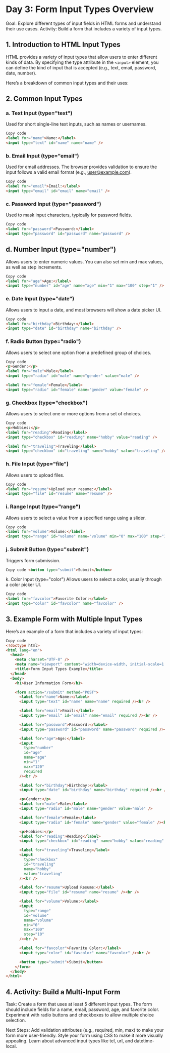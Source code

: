 # Day 3: Form Input Types Overview

Goal: Explore different types of input fields in HTML forms and understand their use cases.
Activity: Build a form that includes a variety of input types.

## 1. Introduction to HTML Input Types

HTML provides a variety of input types that allow users to enter different kinds of data. By specifying the type attribute in the `<input>` element, you can define the kind of input that is accepted (e.g., text, email, password, date, number).

Here’s a breakdown of common input types and their uses:

## 2. Common Input Types

### a. Text Input (type="text")

Used for short single-line text inputs, such as names or usernames.

```html
Copy code
<label for="name">Name:</label>
<input type="text" id="name" name="name" />
```

### b. Email Input (type="email")

Used for email addresses. The browser provides validation to ensure the input follows a valid email format (e.g., user@example.com).

```html
Copy code
<label for="email">Email:</label>
<input type="email" id="email" name="email" />
```

### c. Password Input (type="password")

Used to mask input characters, typically for password fields.

```html
Copy code
<label for="password">Password:</label>
<input type="password" id="password" name="password" />
```

## d. Number Input (type="number")

Allows users to enter numeric values. You can also set min and max values, as well as step increments.

```html
Copy code
<label for="age">Age:</label>
<input type="number" id="age" name="age" min="1" max="100" step="1" />
```

### e. Date Input (type="date")

Allows users to input a date, and most browsers will show a date picker UI.

```html
Copy code
<label for="birthday">Birthday:</label>
<input type="date" id="birthday" name="birthday" />
```

### f. Radio Button (type="radio")

Allows users to select one option from a predefined group of choices.

```html
Copy code
<p>Gender:</p>
<label for="male">Male</label>
<input type="radio" id="male" name="gender" value="male" />

<label for="female">Female</label>
<input type="radio" id="female" name="gender" value="female" />
```

### g. Checkbox (type="checkbox")

Allows users to select one or more options from a set of choices.

```html
Copy code
<p>Hobbies:</p>
<label for="reading">Reading</label>
<input type="checkbox" id="reading" name="hobby" value="reading" />

<label for="traveling">Traveling</label>
<input type="checkbox" id="traveling" name="hobby" value="traveling" />
```

### h. File Input (type="file")

Allows users to upload files.

```html
Copy code
<label for="resume">Upload your resume:</label>
<input type="file" id="resume" name="resume" />
```

### i. Range Input (type="range")

Allows users to select a value from a specified range using a slider.

```html
Copy code
<label for="volume">Volume:</label>
<input type="range" id="volume" name="volume" min="0" max="100" step="10" />
```

### j. Submit Button (type="submit")

Triggers form submission.

```html
Copy code <button type="submit">Submit</button>
```

k. Color Input (type="color")
Allows users to select a color, usually through a color picker UI.

```html
Copy code
<label for="favcolor">Favorite Color:</label>
<input type="color" id="favcolor" name="favcolor" />
```

## 3. Example Form with Multiple Input Types

Here’s an example of a form that includes a variety of input types:

```html
Copy code
<!doctype html>
<html lang="en">
  <head>
    <meta charset="UTF-8" />
    <meta name="viewport" content="width=device-width, initial-scale=1.0" />
    <title>Form Input Types Example</title>
  </head>
  <body>
    <h1>User Information Form</h1>

    <form action="/submit" method="POST">
      <label for="name">Name:</label>
      <input type="text" id="name" name="name" required /><br />

      <label for="email">Email:</label>
      <input type="email" id="email" name="email" required /><br />

      <label for="password">Password:</label>
      <input type="password" id="password" name="password" required /><br />

      <label for="age">Age:</label>
      <input
        type="number"
        id="age"
        name="age"
        min="1"
        max="120"
        required
      /><br />

      <label for="birthday">Birthday:</label>
      <input type="date" id="birthday" name="birthday" required /><br />

      <p>Gender:</p>
      <label for="male">Male</label>
      <input type="radio" id="male" name="gender" value="male" />

      <label for="female">Female</label>
      <input type="radio" id="female" name="gender" value="female" /><br />

      <p>Hobbies:</p>
      <label for="reading">Reading</label>
      <input type="checkbox" id="reading" name="hobby" value="reading" />

      <label for="traveling">Traveling</label>
      <input
        type="checkbox"
        id="traveling"
        name="hobby"
        value="traveling"
      /><br />

      <label for="resume">Upload Resume:</label>
      <input type="file" id="resume" name="resume" /><br />

      <label for="volume">Volume:</label>
      <input
        type="range"
        id="volume"
        name="volume"
        min="0"
        max="100"
        step="10"
      /><br />

      <label for="favcolor">Favorite Color:</label>
      <input type="color" id="favcolor" name="favcolor" /><br />

      <button type="submit">Submit</button>
    </form>
  </body>
</html>
```

## 4. Activity: Build a Multi-Input Form

Task:
Create a form that uses at least 5 different input types.
The form should include fields for a name, email, password, age, and favorite color.
Experiment with radio buttons and checkboxes to allow multiple choice selection.

Next Steps:
Add validation attributes (e.g., required, min, max) to make your form more user-friendly.
Style your form using CSS to make it more visually appealing.
Learn about advanced input types like tel, url, and datetime-local.
